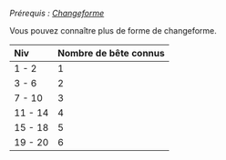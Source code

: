*Prérequis : [Changeforme](../../1.%20Talent%20de%20base/Changeforme.md)*

Vous pouvez connaître plus de forme de changeforme.

|**Niv**|**Nombre de bête connus**|
| :- | :- |
|1 - 2|1|
|3 - 6|2|
|7 - 10|3|
|11 - 14|4|
|15 - 18|5|
|19 - 20|6|
